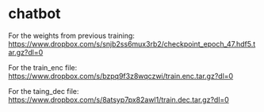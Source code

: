 # chatbot

For the weights from previous training:
https://www.dropbox.com/s/snjb2ss6mux3rb2/checkpoint_epoch_47.hdf5.tar.gz?dl=0

For the train_enc file:
https://www.dropbox.com/s/bzpq9f3z8wqczwi/train.enc.tar.gz?dl=0

For the taing_dec file:
https://www.dropbox.com/s/8atsyp7px82awl1/train.dec.tar.gz?dl=0
